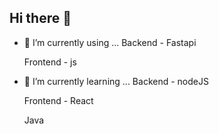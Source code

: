 ## Hi there 👋

- 🔭 I’m currently using ...
  Backend - Fastapi

  Frontend - js
  
- 🌱 I’m currently learning ...
  Backend - nodeJS

  Frontend - React

  Java
  
